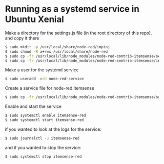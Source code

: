 # Running as a systemd service in Ubuntu Xenial

Make a directory for the settings.js file (in the root directory of this repo), and copy it there

```bash
$ sudo mkdir -p /usr/local/share/node-red/impinj
$ sudo chmod -R a+rwx /usr/local/share/node-red
$ sudo cp -fr /usr/local/lib/node_modules/node-red-contrib-itemsense/settings.js /usr/local/share/node-red
$ sudo cp -fr /usr/local/lib/node_modules/node-red-contrib-itemsense/impinj /usr/local/share/node-red
```

Make a user for the systemd service

```bash
$ sudo useradd -mrU node-red-service
```

Create a service file for node-red.itemsense

```bash
$ sudo cp -fr /usr/local/lib/node_modules/node-red-contrib-itemsense/samples/UbuntuService/itemsense-red.service /lib/systemd/system/
```

Enable and start the service

```bash
$ sudo systemctl enable itemsense-red
$ sudo systemctl start itemsense-red
```

if you wanted to look at the logs for the service:

```bash
$ sudo journalctl -u itemsense-red
```

and if you wanted to stop the service:

```bash
$ sudo systemctl stop itemsense-red
```

